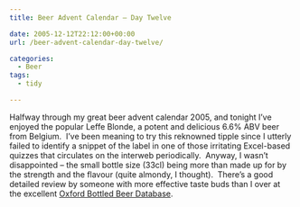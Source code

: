 ```yaml
---
title: Beer Advent Calendar – Day Twelve

date: 2005-12-12T22:12:00+00:00
url: /beer-advent-calendar-day-twelve/

categories:
  - Beer
tags:
  - tidy

---
```

Halfway through my great beer advent calendar 2005, and tonight I&#8217;ve enjoyed the popular Leffe Blonde, a potent and delicious 6.6% ABV beer from Belgium.  I&#8217;ve been meaning to try this reknowned tipple since I utterly failed to identify a snippet of the label in one of those irritating Excel-based quizzes that circulates on the interweb periodically.  Anyway, I wasn&#8217;t disappointed &#8211; the small bottle size (33cl) being more than made up for by the strength and the flavour (quite almondy, I thought).  There&#8217;s a good detailed review by someone with more effective taste buds than I over at the excellent [Oxford Bottled Beer Database][1].

 [1]: http://www.bottledbeer.co.uk/index.html?beerid=386